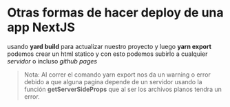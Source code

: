 # Otras formas de hacer deploy de una app NextJS

usando **yard build** para actualizar nuestro proyecto y luego **yarn export** podemos crear un html statico y con esto podemos subirlo a cualquier *servidor* o incluso *github pages*

> Nota: Al correr el comando yarn export nos da un warning o error debido a que alguna pagina depende de un servidor usando la función **getServerSideProps** que al ser los archivos planos tendra un error.